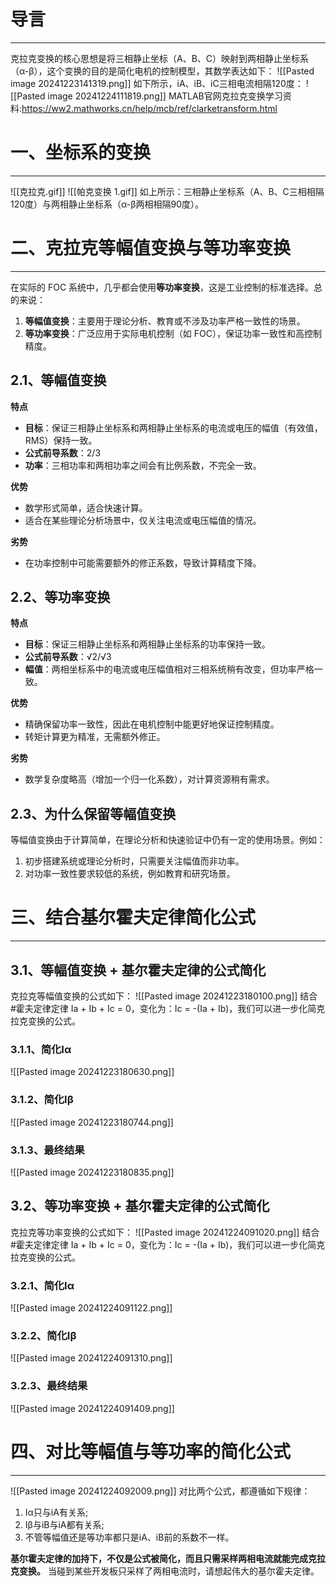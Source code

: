 # 导言
---
克拉克变换的核心思想是将三相静止坐标（A、B、C）映射到两相静止坐标系（α-β），这个变换的目的是简化电机的控制模型，其数学表达如下：
![[Pasted image 20241223141319.png]]
如下所示，iA、iB、iC三相电流相隔120度：
![[Pasted image 20241224111819.png]]
MATLAB官网克拉克变换学习资料:https://ww2.mathworks.cn/help/mcb/ref/clarketransform.html
# 一、坐标系的变换
----
![[克拉克.gif]]
![[帕克变换 1.gif]]
如上所示：三相静止坐标系（A、B、C三相相隔120度）与两相静止坐标系（α-β两相相隔90度）。

# 二、克拉克等幅值变换与等功率变换
---
在实际的 FOC 系统中，几乎都会使用**等功率变换**，这是工业控制的标准选择。总的来说：
1. **等幅值变换**：主要用于理论分析、教育或不涉及功率严格一致性的场景。
2. **等功率变换**：广泛应用于实际电机控制（如 FOC），保证功率一致性和高控制精度。

## 2.1、等幅值变换
**特点**
- **目标**：保证三相静止坐标系和两相静止坐标系的电流或电压的幅值（有效值，RMS）保持一致。
- **公式前导系数**：2/3
- **功率**：三相功率和两相功率之间会有比例系数，不完全一致。

**优势**
- 数学形式简单，适合快速计算。
- 适合在某些理论分析场景中，仅关注电流或电压幅值的情况。

**劣势**
- 在功率控制中可能需要额外的修正系数，导致计算精度下降。

## 2.2、等功率变换
**特点**
- **目标**：保证三相静止坐标系和两相静止坐标系的功率保持一致。
- **公式前导系数**：√2/√3
- **幅值**：两相坐标系中的电流或电压幅值相对三相系统稍有改变，但功率严格一致。

**优势**
- 精确保留功率一致性，因此在电机控制中能更好地保证控制精度。
- 转矩计算更为精准，无需额外修正。

**劣势**
- 数学复杂度略高（增加一个归一化系数），对计算资源稍有需求。

## 2.3、为什么保留等幅值变换
等幅值变换由于计算简单，在理论分析和快速验证中仍有一定的使用场景。例如：
1. 初步搭建系统或理论分析时，只需要关注幅值而非功率。
2. 对功率一致性要求较低的系统，例如教育和研究场景。

# 三、结合基尔霍夫定律简化公式
---
## 3.1、等幅值变换 + 基尔霍夫定律的公式简化
克拉克等幅值变换的公式如下：
![[Pasted image 20241223180100.png]]
结合 #霍夫定律定律 Ia + Ib + Ic = 0，变化为：Ic = -(Ia + Ib)，我们可以进一步化简克拉克变换的公式。

### 3.1.1、简化Iα
![[Pasted image 20241223180630.png]]
### 3.1.2、简化Iβ
![[Pasted image 20241223180744.png]]
### 3.1.3、最终结果
![[Pasted image 20241223180835.png]]

## 3.2、等功率变换 + 基尔霍夫定律的公式简化
克拉克等功率变换的公式如下：
![[Pasted image 20241224091020.png]]
结合 #霍夫定律定律 Ia + Ib + Ic = 0，变化为：Ic = -(Ia + Ib)，我们可以进一步化简克拉克变换的公式。

### 3.2.1、简化Iα
![[Pasted image 20241224091122.png]]
### 3.2.2、简化Iβ
![[Pasted image 20241224091310.png]]
### 3.2.3、最终结果
![[Pasted image 20241224091409.png]]

# 四、对比等幅值与等功率的简化公式
---
![[Pasted image 20241224092009.png]]
对比两个公式，都遵循如下规律：
1. Iα只与iA有关系;
2. Iβ与iB与iA都有关系;
3. 不管等幅值还是等功率都只是iA、iB前的系数不一样。

**基尔霍夫定律的加持下，不仅是公式被简化，而且只需采样两相电流就能完成克拉克变换。** 当碰到某些开发板只采样了两相电流时，请想起伟大的基尔霍夫定律。


